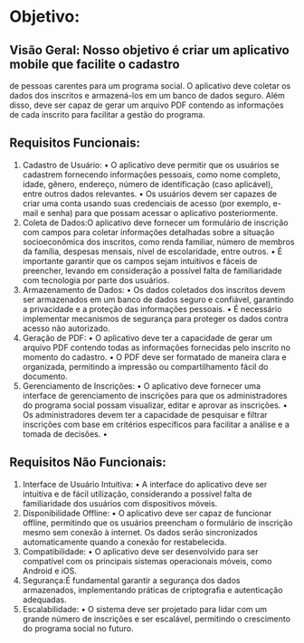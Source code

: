 # Objetivo:
## Visão Geral: Nosso objetivo é criar um aplicativo mobile que facilite o cadastro
de pessoas carentes para um programa social. O aplicativo deve coletar os
dados dos inscritos e armazená-los em um banco de dados seguro. Além disso,
deve ser capaz de gerar um arquivo PDF contendo as informações de cada
inscrito para facilitar a gestão do programa.
## Requisitos Funcionais:
1. Cadastro de Usuário:
• O aplicativo deve permitir que os usuários se cadastrem
fornecendo informações pessoais, como nome completo, idade,
gênero, endereço, número de identificação (caso aplicável), entre
outros dados relevantes.
• Os usuários devem ser capazes de criar uma conta usando suas
credenciais de acesso (por exemplo, e-mail e senha) para que
possam acessar o aplicativo posteriormente.
2. Coleta de Dados:O aplicativo deve fornecer um formulário de inscrição com
campos para coletar informações detalhadas sobre a situação
socioeconômica dos inscritos, como renda familiar, número de
membros da família, despesas mensais, nível de escolaridade,
entre outros.
• É importante garantir que os campos sejam intuitivos e fáceis de
preencher, levando em consideração a possível falta de
familiaridade com tecnologia por parte dos usuários.
3. Armazenamento de Dados:
• Os dados coletados dos inscritos devem ser armazenados em um
banco de dados seguro e confiável, garantindo a privacidade e a
proteção das informações pessoais.
• É necessário implementar mecanismos de segurança para
proteger os dados contra acesso não autorizado.
4. Geração de PDF:
• O aplicativo deve ter a capacidade de gerar um arquivo PDF
contendo todas as informações fornecidas pelo inscrito no
momento do cadastro.
• O PDF deve ser formatado de maneira clara e organizada,
permitindo a impressão ou compartilhamento fácil do documento.
5. Gerenciamento de Inscrições:
• O aplicativo deve fornecer uma interface de gerenciamento de
inscrições para que os administradores do programa social
possam visualizar, editar e aprovar as inscrições.
• Os administradores devem ter a capacidade de pesquisar e filtrar
inscrições com base em critérios específicos para facilitar a análise
e a tomada de decisões.
•
## Requisitos Não Funcionais:
1. Interface de Usuário Intuitiva:
• A interface do aplicativo deve ser intuitiva e de fácil utilização,
considerando a possível falta de familiaridade dos usuários com
dispositivos móveis.
2. Disponibilidade Offline:
• O aplicativo deve ser capaz de funcionar offline, permitindo que
os usuários preencham o formulário de inscrição mesmo sem
conexão à internet. Os dados serão sincronizados
automaticamente quando a conexão for restabelecida.
3. Compatibilidade:
• O aplicativo deve ser desenvolvido para ser compatível com os
principais sistemas operacionais móveis, como Android e iOS.
4. Segurança:É fundamental garantir a segurança dos dados armazenados,
implementando práticas de criptografia e autenticação adequadas.
5. Escalabilidade:
• O sistema deve ser projetado para lidar com um grande número
de inscrições e ser escalável, permitindo o crescimento do
programa social no futuro.
